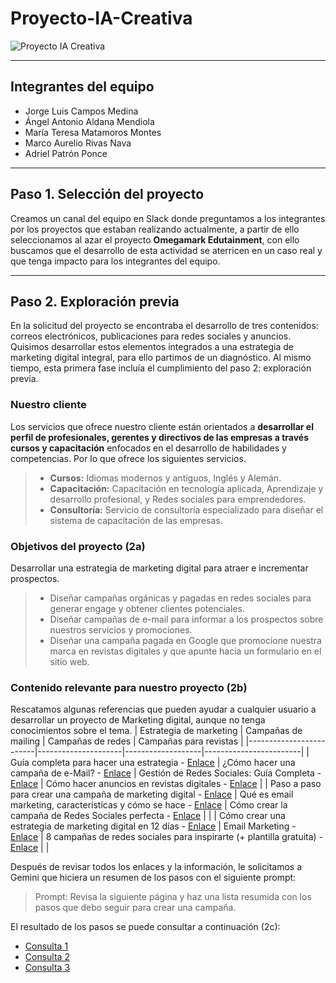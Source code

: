 # Proyecto-IA-Creativa
![Proyecto IA Creativa](https://github.com/user-attachments/assets/b3bcf339-ae4d-4508-b3d1-054f3879a5b4)

-------------
## Integrantes del equipo
- Jorge Luis Campos Medina
- Ángel Antonio Aldana Mendiola
- María Teresa Matamoros Montes
- Marco Aurelio Rivas Nava
- Adriel Patrón Ponce

-------------
## Paso 1. Selección del proyecto
Creamos un canal del equipo en Slack donde preguntamos a los integrantes por los proyectos que estaban realizando actualmente, a partir de ello seleccionamos al azar el proyecto **Omegamark Edutainment**, con ello buscamos que el desarrollo de esta actividad se aterricen en un caso real y que tenga impacto para los integrantes del equipo.

-------------
## Paso 2. Exploración previa
En la solicitud del proyecto se encontraba el desarrollo de tres contenidos: correos electrónicos, publicaciones para redes sociales y anuncios. Quisimos desarrollar estos elementos integrados a una estrategia de marketing digital integral, para ello partimos de un diagnóstico. Al mismo tiempo, esta primera fase incluía el cumplimiento del paso 2: exploración previa.

### Nuestro cliente 
Los servicios que ofrece nuestro cliente están orientados a **desarrollar el perfil de profesionales, gerentes y directivos de las empresas a través cursos y capacitación** enfocados en el desarrollo de habilidades y competencias. Por lo que ofrece los siguientes servicios.
> - **Cursos:** Idiomas modernos y antiguos, Inglés y Alemán.
> - **Capacitación:** Capacitación en tecnología aplicada, Aprendizaje y desarrollo profesional, y Redes sociales para emprendedores.
> - **Consultoría:** Servicio de consultoría especializado para diseñar el sistema de capacitación de las empresas.

### Objetivos del proyecto (2a)
Desarrollar una estrategia de marketing digital para atraer e incrementar prospectos.
> - Diseñar campañas orgánicas y pagadas en redes sociales para generar engage y obtener clientes potenciales.
> - Diseñar campañas de e-mail para informar a los prospectos sobre nuestros servicios y promociones.
> - Diseñar una campaña pagada en Google que promocione nuestra marca en revistas digitales y que apunte hacia un formulario en el sitio web.

### Contenido relevante para nuestro proyecto (2b)
Rescatamos algunas referencias que pueden ayudar a cualquier usuario a desarrollar un proyecto de Marketing digital, aunque no tenga conocimientos sobre el tema.
| Estrategia de marketing | Campañas de mailing | Campañas de redes | Campañas para revistas |
|-------------------------|---------------------|-------------------|------------------------|
| Guía completa para hacer una estrategia - [Enlace](https://blog.hubspot.es/marketing/guia-completa-estrategia-marketing-digital) | ¿Cómo hacer una campaña de e-Mail? - [Enlace](https://www.inboundcycle.com/blog-de-inbound-marketing/como-hacer-email-marketing-paso-a-paso) | Gestión de Redes Sociales: Guía Completa - [Enlace](https://es.semrush.com/blog/gestion-redes-sociales/?kw=) | Cómo hacer anuncios en revistas digitales - [Enlace](https://www.comunicare.es/publicidad-para-revistas-digitales/) |
| Paso a paso para crear una campaña de marketing digital - [Enlace](https://blog.inconcertcc.com/es/paso-a-paso-para-crear-una-campana-de-marketing-digital/) | Qué es email marketing, características y cómo se hace - [Enlace](https://blog.hubspot.es/marketing/guia-email-marketing) | Cómo crear la campaña de Redes Sociales perfecta - [Enlace](https://www.pgrmt.com/blog/crear-la-campana-de-redes-sociales-perfecta) | |
| Cómo crear una estrategia de marketing digital en 12 días - [Enlace](https://asana.com/es/resources/digital-marketing-strategy) | Email Marketing - [Enlace](https://www.rdstation.com/es/email-marketing/) | 8 campañas de redes sociales para inspirarte (+ plantilla gratuita) - [Enlace](https://blog.hootsuite.com/es/campanas-de-redes-sociales-plantilla-gratuita/) | |

Después de revisar todos los enlaces y la información, le solicitamos a Gemini que hiciera un resumen de los pasos con el siguiente prompt:
> Prompt: Revisa la siguiente página y haz una lista resumida con los pasos que debo seguir para crear una campaña.

El resultado de los pasos se puede consultar a continuación (2c):
- [Consulta 1](https://g.co/gemini/share/d8d92017b079)
- [Consulta 2](https://g.co/gemini/share/49c211735efc)
- [Consulta 3](https://g.co/gemini/share/c77295bef9cc)


